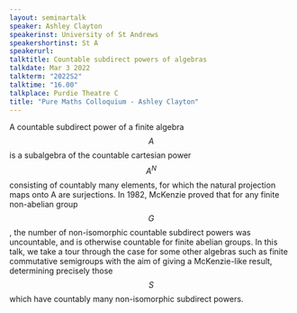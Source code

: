 ```yaml
---
layout: seminartalk
speaker: Ashley Clayton
speakerinst: University of St Andrews
speakershortinst: St A
speakerurl: 
talktitle: Countable subdirect powers of algebras
talkdate: Mar 3 2022
talkterm: "2022S2"
talktime: "16.00"
talkplace: Purdie Theatre C
title: "Pure Maths Colloquium - Ashley Clayton"
---
```


A countable subdirect power of a finite algebra $$A$$ is a subalgebra of the countable cartesian power $$A^N$$ consisting of countably many elements, for which the natural projection maps onto A are surjections. In 1982, McKenzie proved that for any finite non-abelian group $$G$$, the number of non-isomorphic countable subdirect powers was uncountable, and is otherwise countable for finite abelian groups. In this talk, we take a tour through the case for some other algebras such as finite commutative semigroups with the aim of giving a McKenzie-like result, determining precisely those $$S$$ which have countably many non-isomorphic subdirect powers.